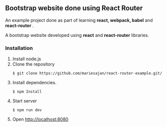 ## Bootstrap website done using React Router

An example project done as part of learning **react, webpack, babel** and **react-router** .

A bootstrap website developed using **react** and **react-router** libraries.

### Installation

1. Install node.js
2. Clone the repository
    ```
    $ git clone https://github.com/mariesajan/react-router-example.git/
    ```
3. Install dependencies.
    ```
    $ npm Install
    ```
4. Start server
    ```
    $ npm run dev
    ```
5. Open [http://localhost:8080](http://localhost:8080)
